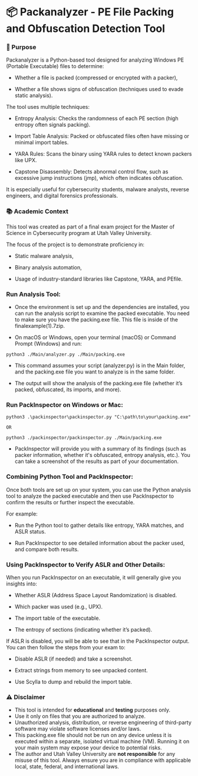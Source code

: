 # 📦 Packanalyzer - PE File Packing and Obfuscation Detection Tool
### 🎯 Purpose
Packanalyzer is a Python-based tool designed for analyzing Windows PE (Portable Executable) files to determine:

- Whether a file is packed (compressed or encrypted with a packer),

- Whether a file shows signs of obfuscation (techniques used to evade static analysis).

The tool uses multiple techniques:

- Entropy Analysis: Checks the randomness of each PE section (high entropy often signals packing).

- Import Table Analysis: Packed or obfuscated files often have missing or minimal import tables.

- YARA Rules: Scans the binary using YARA rules to detect known packers like UPX.

- Capstone Disassembly: Detects abnormal control flow, such as excessive jump instructions (jmp), which often indicates obfuscation.

It is especially useful for cybersecurity students, malware analysts, reverse engineers, and digital forensics professionals.

### 📚 Academic Context
This tool was created as part of a final exam project for the Master of Science in Cybersecurity program at Utah Valley University.

The focus of the project is to demonstrate proficiency in:

- Static malware analysis,

- Binary analysis automation,

- Usage of industry-standard libraries like Capstone, YARA, and PEfile.

### Run Analysis Tool:

- Once the environment is set up and the dependencies are installed, you can run the analysis script to examine the packed executable. You need to make sure you have the packing.exe file. This file is inside of the finalexample(1).7zip.

- On macOS or Windows, open your terminal (macOS) or Command Prompt (Windows) and run:
```
python3 ./Main/analyzer.py ./Main/packing.exe

```
- This command assumes your script (analyzer.py) is in the Main folder, and the packing.exe file you want to analyze is in the same folder.

- The output will show the analysis of the packing.exe file (whether it’s packed, obfuscated, its imports, and more).

### Run PackInspector on Windows or Mac:

```
python3 .\packinspector\packinspector.py "C:\path\to\your\packing.exe" 

OR

python3 ./packinspector/packinspector.py ./Main/packing.exe

```
- PackInspector will provide you with a summary of its findings (such as packer information, whether it's obfuscated, entropy analysis, etc.). You can take a screenshot of the results as part of your documentation.

### Combining Python Tool and PackInspector:

Once both tools are set up on your system, you can use the Python analysis tool to analyze the packed executable and then use PackInspector to confirm the results or further inspect the executable.

For example:

- Run the Python tool to gather details like entropy, YARA matches, and ASLR status.

- Run PackInspector to see detailed information about the packer used, and compare both results.

### Using PackInspector to Verify ASLR and Other Details:
When you run PackInspector on an executable, it will generally give you insights into:

- Whether ASLR (Address Space Layout Randomization) is disabled.

- Which packer was used (e.g., UPX).

- The import table of the executable.

- The entropy of sections (indicating whether it’s packed).

If ASLR is disabled, you will be able to see that in the PackInspector output. You can then follow the steps from your exam to:

- Disable ASLR (if needed) and take a screenshot.

- Extract strings from memory to see unpacked content.

- Use Scylla to dump and rebuild the import table.

### ⚠️ Disclaimer

- This tool is intended for **educational** and **testing** purposes only.
- Use it only on files that you are authorized to analyze.  
- Unauthorized analysis, distribution, or reverse engineering of third-party software may violate software licenses and/or laws.
- This packing.exe file should not be run on any device unless it is executed within a separate, isolated virtual machine (VM). Running it on your main system may expose your device to potential risks.
- The author and Utah Valley University are **not responsible** for any misuse of this tool. Always ensure you are in compliance with applicable local, state, federal, and international laws.

